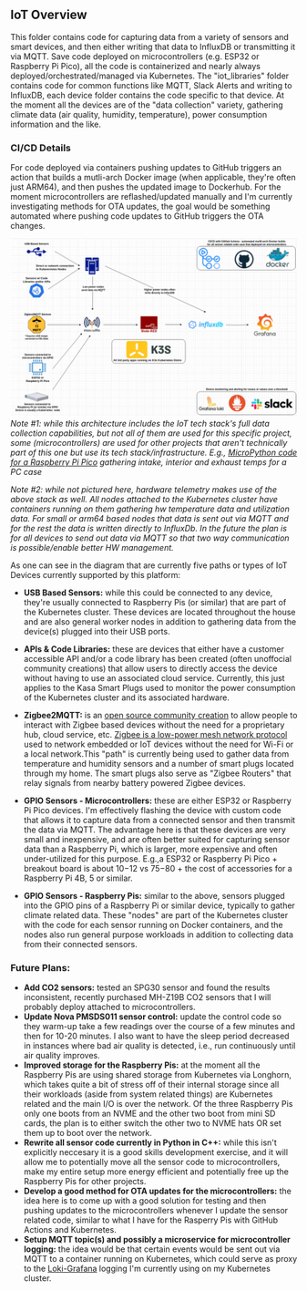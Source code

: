 ## IoT Overview

This folder contains code for capturing data from a variety of sensors and smart devices, and then either writing that data to InfluxDB or transmitting it via MQTT. Save code deployed on microcontrollers (e.g. ESP32 or Raspberry Pi Pico), all the code is containerized and nearly always deployed/orchestrated/managed via Kubernetes. The "iot_libraries" folder contains code for common functions like MQTT, Slack Alerts and writing to InfluxDB, each device folder contains the code specific to that device. At the moment all the devices are of the "data collection" variety, gathering climate data (air quality, humidity, temperature), power consumption information and the like. 

### CI/CD Details

For code deployed via containers pushing updates to GitHub triggers an action that builds a mutli-arch Docker image (when applicable, they're often just ARM64), and then pushes the updated image to Dockerhub. For the moment microcontrollers are reflashed/updated manually and I'm currently investigating methods for OTA updates, the goal would be something automated where pushing code updates to GitHub triggers the OTA changes.

![IoT Architecture](images/IoT_architecture_v1.png)  
*Note #1: while this architecture includes the IoT tech stack's full data collection capabilities, but not all of them are used for this specific project, some (microcontrollers) are used for other projects that aren't technically part of this one but use its tech stack/infrastructure. E.g., [MicroPython code for a Raspberry Pi Pico](https://github.com/MarkhamLee/HardwareMonitoring/tree/main/case_temps_rpi_pico) gathering intake, interior and exhaust temps for a PC case* 

*Note #2: while not pictured here, hardware telemetry makes use of the above stack as well. All nodes attached to the Kubernetes cluster have containers running on them gathering hw temperature data and utilization data. For small or arm64 based nodes that data is sent out via MQTT and for the rest the data is written directly to InfluxDb. In the future the plan is for all devices to send out data via MQTT so that two way communication is possible/enable better HW management.*

As one can see in the diagram that are currently five paths or types of IoT Devices currently supported by this platform:

* **USB Based Sensors:** while this could be connected to any device, they're usually connected to Raspberry Pis (or similar) that are part of the Kubernetes cluster. These devices are located throughout the house and are also general worker nodes in addition to gathering data from the device(s) plugged into their USB ports. 

* **APIs & Code Libraries:** these are devices that either have a customer accessible API and/or a code library has been created (often unoffocial community creations) that allow users to directly access the device without having to use an associated cloud service. Currently, this just applies to the Kasa Smart Plugs used to monitor the power consumption of the Kubernetes cluster and its associated hardware. 

* **Zigbee2MQTT:** is an [open source community creation](https://www.zigbee2mqtt.io/) to allow people to interact with Zigbee based devices without the need for a proprietary hub, cloud service, etc. [Zigbee is a low-power mesh network protocol](https://csa-iot.org/all-solutions/zigbee/) used to network embedded or IoT devices without the need for Wi-Fi or a local network.This "path" is currently being used to gather data from temperature and humidity sensors and a number of smart plugs located through my home. The smart plugs also serve as "Zigbee Routers" that relay signals from nearby battery powered Zigbee devices. 

* **GPIO Sensors - Microcontrollers:** these are either ESP32 or Raspberry Pi Pico devices. I'm effectively flashing the device with custom code that allows it to capture data from a connected sensor and then transmit the data via MQTT. The advantage here is that these devices are very small and inexpensive, and are often better suited for capturing sensor data than a Raspberry Pi, which is larger, more expensive and often under-utilized for this purpose. E.g.,a ESP32 or Raspberry Pi Pico + breakout board is about $10-$12 vs $75-$80 + the cost of accessories for a Raspberry Pi 4B, 5 or similar.

* **GPIO Sensors - Raspberry Pis:** similar to the above, sensors plugged into the GPIO pins of a Raspberry Pi or similar device, typically to gather climate related data. These "nodes" are part of the Kubernetes cluster with the code for each sensor running on Docker containers, and the nodes also run general purpose workloads in addition to collecting data from their connected sensors. 


### Future Plans: 
* **Add CO2 sensors:** tested an SPG30 sensor and found the results inconsistent, recently purchased MH-Z19B CO2 sensors that I will probably deploy attached to microcontrollers. 
* **Update Nova PMSDS011 sensor control:** update the control code so they warm-up take a few readings over the course of a few minutes and then for 10-20 minutes. I also want to have the sleep period decreased in instances where bad air quality is detected, i.e., run continuously until air quality improves.
* **Improved storage for the Raspberry Pis:** at the moment all the Raspberry Pis are using shared storage from Kubernetes via Longhorn, which takes quite a bit of stress off of their internal storage since all their workloads (aside from system related things) are Kubernetes related and the main I/O is over the network. Of the three Raspberry Pis only one boots from an NVME and the other two boot from mini SD cards, the plan is to either switch the other two to NVME hats OR set them up to boot over the network. 
* **Rewrite all sensor code currently in Python in C++:** while this isn't explicitly neccesary it is a good skills development exercise, and it will allow me to potentially move all the sensor code to microcontrollers, make my entire setup more energy efficient and potentially free up the Raspberry Pis for other projects.
* **Develop a good method for OTA updates for the microcontrollers:** the idea here is to come up with a good solution for testing and then pushing updates to the microcontrollers whenever I update the sensor related code, similar to what I have for the Rasperry Pis with GitHub Actions and Kubernetes.
* **Setup MQTT topic(s) and possibly a microservice for microcontroller logging:** the idea would be that certain events would be sent out via MQTT to a container running on Kubernetes, which could serve as proxy to the [Loki-Grafana](https://github.com/MarkhamLee/kubernetes-k3s-data-and-IoT-platform/blob/main/deployment_files/application_install_files/loki_stack/install_instructions.md) logging I'm currently using on my Kubernetes cluster.
